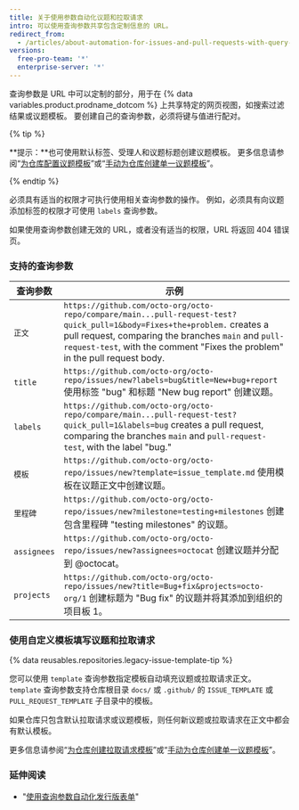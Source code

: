 ```yaml
---
title: 关于使用参数自动化议题和拉取请求
intro: 可以使用查询参数共享包含定制信息的 URL。
redirect_from:
  - /articles/about-automation-for-issues-and-pull-requests-with-query-parameters
versions:
  free-pro-team: '*'
  enterprise-server: '*'
---
```


查询参数是 URL 中可以定制的部分，用于在 {% data variables.product.prodname_dotcom %} 上共享特定的网页视图，如搜索过滤结果或议题模板。 要创建自己的查询参数，必须将键与值进行配对。

{% tip %}

**提示：**也可使用默认标签、受理人和议题标题创建议题模板。 更多信息请参阅“[为仓库配置议题模板](/articles/configuring-issue-templates-for-your-repository)”或“[手动为仓库创建单一议题模板](/articles/manually-creating-a-single-issue-template-for-your-repository)”。

{% endtip %}

必须具有适当的权限才可执行使用相关查询参数的操作。 例如，必须具有向议题添加标签的权限才可使用 `labels` 查询参数。

如果使用查询参数创建无效的 URL，或者没有适当的权限，URL 将返回 404 错误页。

### 支持的查询参数

| 查询参数        | 示例                                                                                                                                                                                                                                                              |
| ----------- | --------------------------------------------------------------------------------------------------------------------------------------------------------------------------------------------------------------------------------------------------------------- |
| `正文`        | `https://github.com/octo-org/octo-repo/compare/main...pull-request-test?quick_pull=1&body=Fixes+the+problem.` creates a pull request, comparing the branches `main` and `pull-request-test`, with the comment "Fixes the problem" in the pull request body. |
| `title`     | `https://github.com/octo-org/octo-repo/issues/new?labels=bug&title=New+bug+report` 使用标签 "bug" 和标题 "New bug report" 创建议题。                                                                                                                                    |
| `labels`    | `https://github.com/octo-org/octo-repo/compare/main...pull-request-test?quick_pull=1&labels=bug` creates a pull request, comparing the branches `main` and `pull-request-test`, with the label "bug."                                                       |
| `模板`        | `https://github.com/octo-org/octo-repo/issues/new?template=issue_template.md` 使用模板在议题正文中创建议题。                                                                                                                                                                   |
| `里程碑`       | `https://github.com/octo-org/octo-repo/issues/new?milestone=testing+milestones` 创建包含里程碑 "testing milestones" 的议题。                                                                                                                                               |
| `assignees` | `https://github.com/octo-org/octo-repo/issues/new?assignees=octocat` 创建议题并分配到 @octocat。                                                                                                                                                                         |
| `projects`  | `https://github.com/octo-org/octo-repo/issues/new?title=Bug+fix&projects=octo-org/1` 创建标题为 "Bug fix" 的议题并将其添加到组织的项目板 1。                                                                                                                                     |

### 使用自定义模板填写议题和拉取请求

{% data reusables.repositories.legacy-issue-template-tip %}

您可以使用 `template` 查询参数指定模板自动填充议题或拉取请求正文。 `template` 查询参数支持仓库根目录 `docs/` 或 `.github/` 的 `ISSUE_TEMPLATE` 或 `PULL_REQUEST_TEMPLATE` 子目录中的模板。

如果仓库只包含默认拉取请求或议题模板，则任何新议题或拉取请求在正文中都会有默认模板。

更多信息请参阅“[为仓库创建拉取请求模板](/articles/creating-a-pull-request-template-for-your-repository)”或“[手动为仓库创建单一议题模板](/articles/manually-creating-a-single-issue-template-for-your-repository)”。

### 延伸阅读

- "[使用查询参数自动化发行版表单](/articles/automation-for-release-forms-with-query-parameters)"
